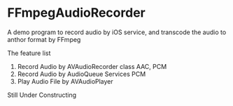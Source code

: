 FFmpegAudioRecorder
===================

A demo program to record audio by iOS service, and transcode the audio to anthor format by FFmpeg

The feature list
1. Record Audio by AVAudioRecorder class
   AAC, PCM
2. Record Audio by AudioQueue Services
   PCM
3. Play Audio File by AVAudioPlayer


Still Under Constructing
